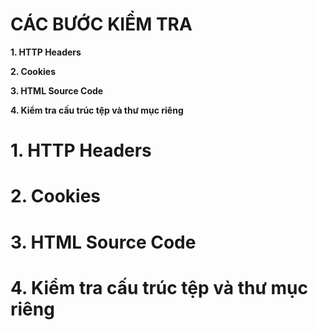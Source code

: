 # CÁC BƯỚC KIỂM TRA #

**1. HTTP Headers**

**2. Cookies**

**3. HTML Source Code**

**4. Kiểm tra cấu trúc tệp và thư mục riêng**

# 1. HTTP Headers

# 2. Cookies

# 3. HTML Source Code

# 4. Kiểm tra cấu trúc tệp và thư mục riêng

